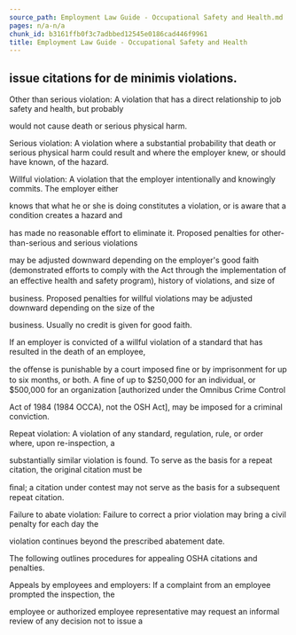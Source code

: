 ```yaml
---
source_path: Employment Law Guide - Occupational Safety and Health.md
pages: n/a-n/a
chunk_id: b3161ffb0f3c7adbbed12545e0186cad446f9961
title: Employment Law Guide - Occupational Safety and Health
---
```

## issue citations for de minimis violations.

Other than serious violation: A violation that has a direct relationship to job safety and health, but probably

would not cause death or serious physical harm.

Serious violation: A violation where a substantial probability that death or serious physical harm could result and where the employer knew, or should have known, of the hazard.

Willful violation: A violation that the employer intentionally and knowingly commits. The employer either

knows that what he or she is doing constitutes a violation, or is aware that a condition creates a hazard and

has made no reasonable eﬀort to eliminate it. Proposed penalties for other-than-serious and serious violations

may be adjusted downward depending on the employer's good faith (demonstrated eﬀorts to comply with the Act through the implementation of an eﬀective health and safety program), history of violations, and size of

business. Proposed penalties for willful violations may be adjusted downward depending on the size of the

business. Usually no credit is given for good faith.

If an employer is convicted of a willful violation of a standard that has resulted in the death of an employee,

the oﬀense is punishable by a court imposed ﬁne or by imprisonment for up to six months, or both. A ﬁne of up to $250,000 for an individual, or $500,000 for an organization [authorized under the Omnibus Crime Control

Act of 1984 (1984 OCCA), not the OSH Act], may be imposed for a criminal conviction.

Repeat violation: A violation of any standard, regulation, rule, or order where, upon re-inspection, a

substantially similar violation is found. To serve as the basis for a repeat citation, the original citation must be

ﬁnal; a citation under contest may not serve as the basis for a subsequent repeat citation.

Failure to abate violation: Failure to correct a prior violation may bring a civil penalty for each day the

violation continues beyond the prescribed abatement date.

The following outlines procedures for appealing OSHA citations and penalties.

Appeals by employees and employers: If a complaint from an employee prompted the inspection, the

employee or authorized employee representative may request an informal review of any decision not to issue a

